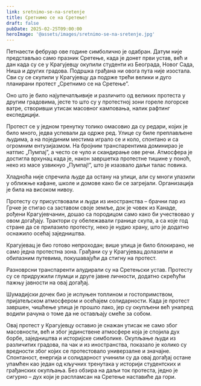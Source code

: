 ```yaml
---
link: sretnimo-se-na-sretenje
title: Сретнимо се на Сретење!
draft: false
pubDate: 2025-02-25T09:00:00
heroImage: '@assets/images/sretnimo-se-na-sretenje.jpg'
---
```

Петнаести фебруар ове године симболично је одабран. Датум није представљао само празник Сретење, када је донет први устав, већ и дан када су се у Крагујевцу окупили студенти из Београда, Новог Сада, Ниша и других градова. Подршка грађана ни овога пута није изостала. Сви су се скупили у Крагујевцу да подрже трећи велики и дуго планирани протест „Сретнимо се на Сретење”.

Оно што је било најупечатљивије и различито од великих протеста у другим градовима, јесте то што су у протестној зони гореле логорске ватре, створивши утисак масовног камповања, налик рафтинг експедицији.

Протест се у једном тренутку толико омасовио да су редари, којих је било много, једва успевали да одрже ред. Улице су биле преплављене људима, а на појединим местима играло се и коло, спонтано и са огромним ентузијазмом. На бројним транспарентима доминирао је натпис „Пумпај”, а често се чуло и скандирање ове речи. Атмосфера је достигла врхунац када је, након завршетка протестне тишине у поноћ, неко из масе узвикнуо „Пумпај!”, што је изазвало даљи талас повика.

Хладноћа није спречила људе да остану на улици, али су многи улазили у оближње кафане, школе и домове како би се загрејали. Организација је била на високом нивоу.

Протесту су присуствовали и људи из иностранства – брачни пар из Грчке је стигао са заставом своје земље, док је човек из Канаде, рођени Крагујевчанин, дошао са породицом само како би учествовао у овом догађају. Трактори су обележавали границе скупа, а са које год стране да се прилазило протесту, неко је нудио храну, што је додатно оснажило осећај заједништва.

Крагујевац је био готово непроходан; више улица је било блокирано, не само једна протестна зона. Грађани су у Крагујевац долазили и обилазним путевима, покушавајући да стигну на протест.

Разноврсни транспаренти алудирали су на Сретењски устав. Протесту су се придружили глумци и друге јавне личности, додатно скрећући пажњу јавности на овај догађај.

Шумадијски дочек био је испуњен топлином и гостопримством, пријатељском атмосфером и осећајем солидарности. Када је протест завршен, чишћење улица је прошло лако, јер су окупљени већ унапред водили рачуна о томе да не остављају смеће за собом.

Овај протест у Крагујевцу оставио је снажан утисак не само због масовности, већ и због јединствене атмосфере која је спојила дух борбе, заједништва и историјске симболике. Окупљање људи из различитих градова, па чак и из иностранства, показало је колико су вредности због којих се протестовало универзалне и значајне. Спонтаност, енергија и солидарност учинили су да овај догађај остане упамћен као један од кључних тренутака у историји студентских и грађанских окупљања. Без обзира на даљи ток протеста, једно је сигурно – дух који је распламсан на Сретење наставиће да гори.

